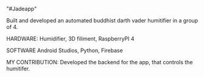 "#Jadeapp" 


Built and developed an automated buddhist darth vader humitifier in a group of 4. 

HARDWARE: 
Humidifier, 3D filiment, RaspberryPI 4

SOFTWARE
Android Studios, Python, Firebase


MY CONTRIBUTION: 
Developed the backend for the app, that controls the humitifer. 
